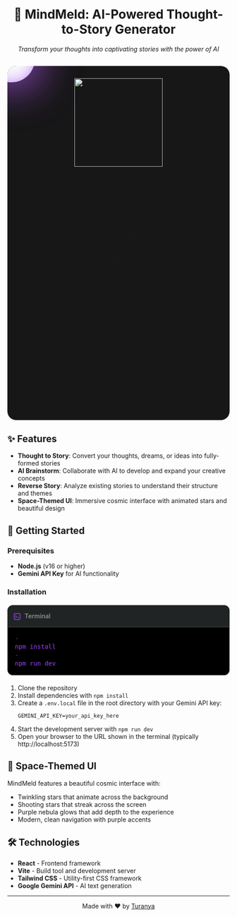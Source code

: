 <div align="center">

# 🧠 MindMeld: AI-Powered Thought-to-Story Generator

<p><em>Transform your thoughts into captivating stories with the power of AI</em></p>

</div>

<div style="position: relative; width: 100%; overflow: hidden; border-radius: 20px; margin: 30px 0; background-color: #171717;">
  <div style="position: relative; padding: 2em; display: flex; flex-direction: column; align-items: center; overflow: hidden; z-index: 1;">
    <img src="https://uiverse.io/astronaut.png" alt="Astronaut" style="width: 200px; animation: float 10s ease-in-out infinite;" />
    
    <h2 style="color: white; margin: 1em 0; z-index: 2;">Cosmic AI Storytelling</h2>
    
    <div style="display: flex; align-items: center; justify-content: center; gap: 1em; z-index: 1;">
      <a href="https://www.instagram.com/turanyaaa?igsh=MWhwbWtpdGxmc3Y4Mg==" style="color: #cc39a4; transition: 0.3s;">
        <svg width="24" height="25" viewBox="0 0 24 25" fill="none" xmlns="http://www.w3.org/2000/svg">
          <path d="M17.0459 7.5H17.0559M3.0459 12.5C3.0459 9.986 3.0459 8.73 3.3999 7.72C3.71249 6.82657 4.22237 6.01507 4.89167 5.34577C5.56096 4.67647 6.37247 4.16659 7.2659 3.854C8.2759 3.5 9.5329 3.5 12.0459 3.5C14.5599 3.5 15.8159 3.5 16.8269 3.854C17.7202 4.16648 18.5317 4.67621 19.201 5.34533C19.8702 6.01445 20.3802 6.82576 20.6929 7.719C21.0459 8.729 21.0459 9.986 21.0459 12.5C21.0459 15.014 21.0459 16.27 20.6929 17.28C20.3803 18.1734 19.8704 18.9849 19.2011 19.6542C18.5318 20.3235 17.7203 20.8334 16.8269 21.146C15.8169 21.5 14.5599 21.5 12.0469 21.5C9.5329 21.5 8.2759 21.5 7.2659 21.146C6.37268 20.8336 5.56131 20.324 4.89202 19.6551C4.22274 18.9862 3.71274 18.1751 3.3999 17.282C3.0459 16.272 3.0459 15.015 3.0459 12.501V12.5ZM15.8239 11.94C15.9033 12.4387 15.8829 12.9481 15.7641 13.4389C15.6453 13.9296 15.4304 14.392 15.1317 14.7991C14.833 15.2063 14.4566 15.5501 14.0242 15.8108C13.5917 16.0715 13.1119 16.2439 12.6124 16.318C12.1129 16.392 11.6037 16.3663 11.1142 16.2422C10.6248 16.1182 10.1648 15.8983 9.76082 15.5953C9.35688 15.2923 9.01703 14.9123 8.76095 14.4771C8.50486 14.0419 8.33762 13.5602 8.2689 13.06C8.13201 12.0635 8.39375 11.0533 8.99727 10.2487C9.6008 9.44407 10.4974 8.91002 11.4923 8.76252C12.4873 8.61503 13.5002 8.86599 14.3112 9.46091C15.1222 10.0558 15.6658 10.9467 15.8239 11.94Z" stroke="#cc39a4" stroke-width="2" stroke-linecap="round" stroke-linejoin="round" />
        </svg>
      </a>
    </div>
  </div>
  
  <!-- Animated stars and effects -->
  <div style="position: absolute; top: 0; left: 0; width: 100%; height: 100%; z-index: 0;">
    <!-- Purple glow effect -->
    <div style="position: absolute; top: -8.5%; left: -8.5%; width: 7.5em; height: 7.5em; border-radius: 50%; background: #f9f9fb; box-shadow: 0px 0px 100px rgba(193, 119, 241, 0.8), 0px 0px 100px rgba(135, 42, 211, 0.8), inset #9b40fc 0px 0px 40px -12px; z-index: -1;"></div>
  </div>
</div>

## ✨ Features

- **Thought to Story**: Convert your thoughts, dreams, or ideas into fully-formed stories
- **AI Brainstorm**: Collaborate with AI to develop and expand your creative concepts
- **Reverse Story**: Analyze existing stories to understand their structure and themes
- **Space-Themed UI**: Immersive cosmic interface with animated stars and beautiful design

## 🚀 Getting Started

### Prerequisites

- **Node.js** (v16 or higher)
- **Gemini API Key** for AI functionality

### Installation

<div style="background-color: #171717; border-radius: 12px; overflow: hidden; margin: 20px 0; border: 1px solid #333; position: relative;">
  <!-- Stars background effect -->
  <div style="position: absolute; top: 0; left: 0; width: 100%; height: 100%; z-index: 0; opacity: 0.5;">
    <div style="position: absolute; top: 0; left: 0; width: 2px; height: 2px; border-radius: 50%; box-shadow: 
      140px 20px #fff, 425px 20px #fff, 70px 120px #fff, 20px 130px #fff,
      110px 80px #fff, 280px 80px #fff, 250px 350px #fff, 280px 230px #fff,
      220px 190px #fff, 450px 100px #fff, 380px 80px #fff, 520px 50px #fff;"></div>
  </div>
  
  <div style="display: flex; align-items: center; justify-content: space-between; min-height: 40px; padding: 0 12px; background-color: #202425; border-bottom: 0.5px solid #525252; position: relative; z-index: 1;">
    <p style="display: flex; align-items: center; gap: 8px; color: #8e8e8e; font-weight: 600;">
      <svg width="18" height="18" viewBox="0 0 24 24" stroke="#9b40fc" fill="none" style="margin-top: 2px;">
        <path d="M7 15L10 12L7 9M13 15H17M7.8 21H16.2C17.8802 21 18.7202 21 19.362 20.673C19.9265 20.3854 20.3854 19.9265 20.673 19.362C21 18.7202 21 17.8802 21 16.2V7.8C21 6.11984 21 5.27976 20.673 4.63803C20.3854 4.07354 19.9265 3.6146 19.362 3.32698C18.7202 3 17.8802 3 16.2 3H7.8C6.11984 3 5.27976 3 4.63803 3.32698C4.07354 3.6146 3.6146 4.07354 3.32698 4.63803C3 5.27976 3 6.11984 3 7.8V16.2C3 17.8802 3 18.7202 3.32698 19.362C3.6146 19.9265 4.07354 20.3854 4.63803 20.673C5.27976 21 6.11984 21 7.8 21Z" stroke-width="2" stroke-linecap="round" stroke-linejoin="round"/>
      </svg>
      Terminal
    </p>
  </div>
  <div style="background-color: black; color: white; padding: 16px; font-family: monospace; line-height: 19px; position: relative; z-index: 1;">
    <span style="color: #575757;">-&nbsp;</span><br/>
    <span style="color: #9b40fc;">npm&nbsp;</span><span style="color: #9b40fc;">install</span><br/>
    <span style="color: #575757;">-&nbsp;</span><br/>
    <span style="color: #9b40fc;">npm&nbsp;</span><span style="color: #9b40fc;">run&nbsp;dev</span>
  </div>
</div>

1. Clone the repository
2. Install dependencies with `npm install`
3. Create a `.env.local` file in the root directory with your Gemini API key:
   ```
   GEMINI_API_KEY=your_api_key_here
   ```
4. Start the development server with `npm run dev`
5. Open your browser to the URL shown in the terminal (typically http://localhost:5173)

## 🌌 Space-Themed UI

MindMeld features a beautiful cosmic interface with:
- Twinkling stars that animate across the background
- Shooting stars that streak across the screen
- Purple nebula glows that add depth to the experience
- Modern, clean navigation with purple accents

## 🛠️ Technologies

- **React** - Frontend framework
- **Vite** - Build tool and development server
- **Tailwind CSS** - Utility-first CSS framework
- **Google Gemini API** - AI text generation

<style>
@keyframes float {
  0% { transform: translateY(0px); }
  50% { transform: translateY(-20px); }
  100% { transform: translateY(0px); }
}
</style>

---

<div align="center">
  <p>Made with ❤️ by <a href="https://www.instagram.com/turanyaaa?igsh=MWhwbWtpdGxmc3Y4Mg==">Turanya</a></p>
</div>
